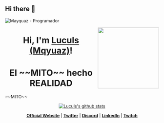 ## Hi there 👋

![Mayquaz - Programador](https://encrypted-tbn0.gstatic.com/images?q=tbn:ANd9GcQnQkXnxkNcYmWmhL9YeZwCq0NlFu4ajiFUqw&s)

<img align='right' src='https://encrypted-tbn0.gstatic.com/images?q=tbn:ANd9GcQnQkXnxkNcYmWmhL9YeZwCq0NlFu4ajiFUqw&s' width='200'>

<h1 align="center">Hi, I'm <a href="https://www.edisonlee55.com">Luculs (Mqyuaz)</a>!</h1>
<h1 align="center">El ~~MITO~~ hecho REALIDAD</h1>
~~MITO~~
<p align="center">
  <a href="https://github.com/Luculs"><img src="https://github-readme-stats.vercel.app/api?username=Luculs&hide_border=true&show_icons=true" alt="Luculs's github stats"></a>
</p>

<p align="center">
  <strong><a href="https://www.edisonlee55.com">Official Website</a></strong> |
  <strong><a href="https://twitter.com/edisonlee55">Twitter</a></strong> |
  <strong><a href="https://discord.gg/nYXzaUS">Discord</a></strong> |
  <strong><a href="https://www.linkedin.com/in/edisonlee55">LinkedIn</a></strong> |
  <strong><a href="https://www.twitch.tv/edisonlee55">Twitch</a></strong>
</p>
<!--
**Luculs/Luculs** is a ✨ _special_ ✨ repository because its `R
EADME.md` (this file) appears on your GitHub profile.

Here are some ideas to get you started:

- 🔭 I’m currently working on ...
- 🌱 I’m currently learning ...
- 👯 I’m looking to collaborate on ...
- 🤔 I’m looking for help with ...
- 💬 Ask me about ...
- 📫 How to reach me: ...
- 😄 Pronouns: ...
- ⚡ Fun fact: ...
-->

  ### Mis redes sociales

[<img src='https://github.com/Luculs/Luculs/raw/master/assets/linkedin.png' alt='LinkedIn' width='24' style='width:24px; margin-right: 10px;'/>](https://www.linkedin.com/in/Luculs/)
[<img src='https://github.com/Luculs/Luculs/raw/master/assets/twitter.png' alt='Twitter' width='24' style='width:24px; margin-right: 10px;'/>](https://twitter.com/Luculs)
[<img src='https://github.com/Luculs/Luculs/raw/master/assets/instagram.png' alt='instagram' width='24' style='width:24px; margin-right: 10px;'/>](https://www.instagram.com/Luculs/)
[<img src='https://github.com/Luculs/Luculs/raw/master/assets/pinterest.png' alt='Pinterest' width='24' style='width:24px; margin-right: 10px;'/>](https://www.pinterest.com.mx/arthurolg/)
[<img src='https://github.com/Luculs/Luculs/raw/master/assets/facebook.png' alt='Facebook' width='24' style='width:24px; margin-right: 10px;'/>](https://www.facebook.com/Luculs)
[<img src='https://github.com/Luculs/Luculs/raw/master/assets/tumblr.png' alt='Tumblr' width='24' style='width:24px; margin-right: 10px;'/>](https://Luculs.tumblr.com/)

---
